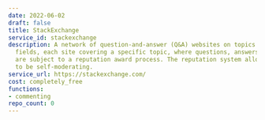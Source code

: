 ```yaml
---
date: 2022-06-02
draft: false
title: StackExchange
service_id: stackexchange
description: A network of question-and-answer (Q&A) websites on topics in diverse
  fields, each site covering a specific topic, where questions, answers, and users
  are subject to a reputation award process. The reputation system allows the sites
  to be self-moderating.
service_url: https://stackexchange.com/
cost: completely_free
functions:
- commenting
repo_count: 0
---
```



